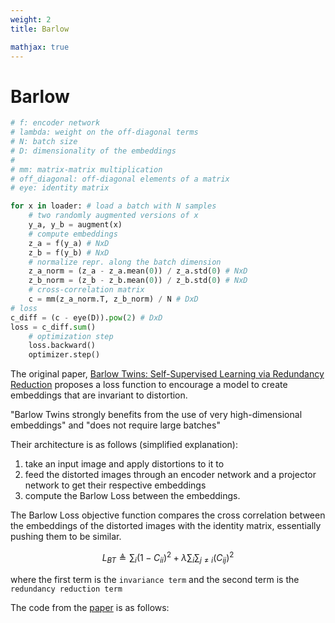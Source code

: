 ```yaml
---
weight: 2
title: Barlow

mathjax: true
---
```


# Barlow

```python
# f: encoder network
# lambda: weight on the off-diagonal terms
# N: batch size
# D: dimensionality of the embeddings
#
# mm: matrix-matrix multiplication
# off_diagonal: off-diagonal elements of a matrix
# eye: identity matrix

for x in loader: # load a batch with N samples
    # two randomly augmented versions of x
    y_a, y_b = augment(x)
    # compute embeddings
    z_a = f(y_a) # NxD
    z_b = f(y_b) # NxD
    # normalize repr. along the batch dimension
    z_a_norm = (z_a - z_a.mean(0)) / z_a.std(0) # NxD
    z_b_norm = (z_b - z_b.mean(0)) / z_b.std(0) # NxD
    # cross-correlation matrix
    c = mm(z_a_norm.T, z_b_norm) / N # DxD
# loss
c_diff = (c - eye(D)).pow(2) # DxD 
loss = c_diff.sum()
    # optimization step
    loss.backward()
    optimizer.step()
```

The original paper, [Barlow Twins: Self-Supervised Learning via Redundancy Reduction](https://arxiv.org/pdf/2103.03230.pdf) proposes a loss function to encourage a model to create embeddings that are invariant to distortion. 

<aside class="success">
"Barlow Twins strongly benefits from the use of very high-dimensional embeddings" and "does not require large batches"
</aside>


Their architecture is as follows (simplified explanation): 
1. take an input image and apply distortions to it to
2. feed the distorted images through an encoder network and a projector network to get their respective embeddings
3. compute the Barlow Loss between the embeddings.

The Barlow Loss objective function compares the cross correlation between the embeddings of the distorted images with the identity matrix, essentially pushing them to be similar. 


$$L_{BT}\triangleq \sum_i(1-C_{ii})^2 + \lambda \sum_i \sum_{j \neq i}(C_{ij})^2$$


where the first term is the `invariance term` and the second term is the `redundancy reduction term`

The code from the [paper](https://arxiv.org/pdf/2103.03230.pdf) is as follows:

